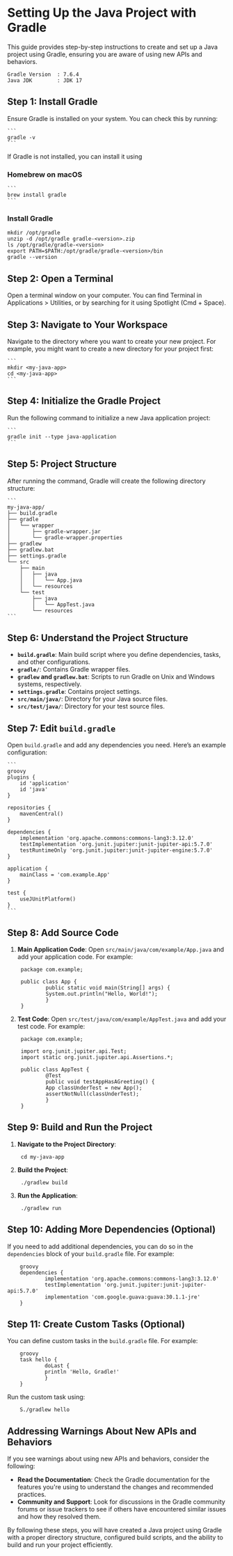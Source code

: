 # Setting Up the Java Project with Gradle

This guide provides step-by-step instructions to create and set up a Java project using Gradle, ensuring you are aware of using new APIs and behaviors.

    Gradle Version  : 7.6.4
    Java JDK        : JDK 17   

## Step 1: Install Gradle

Ensure Gradle is installed on your system. You can check this by running:

    ```
    gradle -v
    ```

If Gradle is not installed, you can install it using

### Homebrew on macOS

    ```
    brew install gradle
    ```

### Install Gradle

    mkdir /opt/gradle
    unzip -d /opt/gradle gradle-<version>.zip
    ls /opt/gradle/gradle-<version>
    export PATH=$PATH:/opt/gradle/gradle-<version>/bin
    gradle --version

## Step 2: Open a Terminal

Open a terminal window on your computer. You can find Terminal in Applications > Utilities, or by searching for it using Spotlight (Cmd + Space).

## Step 3: Navigate to Your Workspace

Navigate to the directory where you want to create your new project. For example, you might want to create a new directory for your project first:

    ```
    mkdir <my-java-app>
    cd <my-java-app>
    ```

## Step 4: Initialize the Gradle Project

Run the following command to initialize a new Java application project:

    ```
    gradle init --type java-application
    ```

## Step 5: Project Structure

After running the command, Gradle will create the following directory structure:

    ```
    my-java-app/
    ├── build.gradle
    ├── gradle
    │   └── wrapper
    │       ├── gradle-wrapper.jar
    │       └── gradle-wrapper.properties
    ├── gradlew
    ├── gradlew.bat
    ├── settings.gradle
    └── src
        ├── main
        │   ├── java
        │   │   └── App.java
        │   └── resources
        └── test
            ├── java
            │   └── AppTest.java
            └── resources
    ```

## Step 6: Understand the Project Structure

- **`build.gradle`**: Main build script where you define dependencies, tasks, and other configurations.
- **`gradle/`**: Contains Gradle wrapper files.
- **`gradlew` and `gradlew.bat`**: Scripts to run Gradle on Unix and Windows systems, respectively.
- **`settings.gradle`**: Contains project settings.
- **`src/main/java/`**: Directory for your Java source files.
- **`src/test/java/`**: Directory for your test source files.

## Step 7: Edit `build.gradle`

Open `build.gradle` and add any dependencies you need. Here’s an example configuration:

    ```
    groovy
    plugins {
        id 'application'
        id 'java'
    }

    repositories {
        mavenCentral()
    }

    dependencies {
        implementation 'org.apache.commons:commons-lang3:3.12.0'
        testImplementation 'org.junit.jupiter:junit-jupiter-api:5.7.0'
        testRuntimeOnly 'org.junit.jupiter:junit-jupiter-engine:5.7.0'
    }

    application {
        mainClass = 'com.example.App'
    }

    test {
        useJUnitPlatform()
    }
    ```

## Step 8: Add Source Code

1. **Main Application Code**: Open `src/main/java/com/example/App.java` and add your application code. For example:

        package com.example;

        public class App {
                public static void main(String[] args) {
                System.out.println("Hello, World!");
                }
        }

2. **Test Code**: Open `src/test/java/com/example/AppTest.java` and add your test code. For example:

        package com.example;

        import org.junit.jupiter.api.Test;
        import static org.junit.jupiter.api.Assertions.*;

        public class AppTest {
                @Test
                public void testAppHasAGreeting() {
                App classUnderTest = new App();
                assertNotNull(classUnderTest);
                }
        }

## Step 9: Build and Run the Project

1. **Navigate to the Project Directory**:

        cd my-java-app

2. **Build the Project**:

        ./gradlew build

3. **Run the Application**:

        ./gradlew run

## Step 10: Adding More Dependencies (Optional)

If you need to add additional dependencies, you can do so in the `dependencies` block of your `build.gradle` file. For example:

        groovy
        dependencies {
                implementation 'org.apache.commons:commons-lang3:3.12.0'
                testImplementation 'org.junit.jupiter:junit-jupiter-api:5.7.0'
                implementation 'com.google.guava:guava:30.1.1-jre'
        }

## Step 11: Create Custom Tasks (Optional)

You can define custom tasks in the `build.gradle` file. For example:

        groovy
        task hello {
                doLast {
                println 'Hello, Gradle!'
                }
        }

Run the custom task using:

        S./gradlew hello

## Addressing Warnings About New APIs and Behaviors

If you see warnings about using new APIs and behaviors, consider the following:

- **Read the Documentation**: Check the Gradle documentation for the features you're using to understand the changes and recommended practices.
- **Community and Support**: Look for discussions in the Gradle community forums or issue trackers to see if others have encountered similar issues and how they resolved them.

By following these steps, you will have created a Java project using Gradle with a proper directory structure, configured build scripts, and the ability to build and run your project efficiently.
